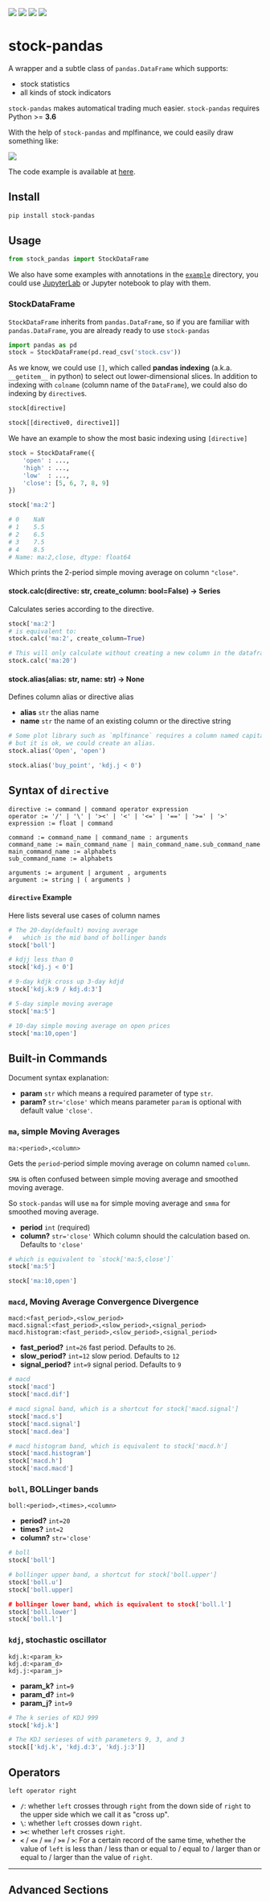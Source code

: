 [![](https://travis-ci.org/kaelzhang/stock-pandas.svg?branch=master)](https://travis-ci.org/kaelzhang/stock-pandas)
[![](https://codecov.io/gh/kaelzhang/stock-pandas/branch/master/graph/badge.svg)](https://codecov.io/gh/kaelzhang/stock-pandas)
[![](https://img.shields.io/pypi/v/stock-pandas.svg)](https://pypi.org/project/stock-pandas/)
[![](https://img.shields.io/pypi/l/stock-pandas.svg)](https://github.com/kaelzhang/stock-pandas)

# stock-pandas

A wrapper and a subtle class of `pandas.DataFrame` which supports:
- stock statistics
- all kinds of stock indicators

`stock-pandas` makes automatical trading much easier. `stock-pandas` requires Python >= **3.6**

With the help of `stock-pandas` and mplfinance, we could easily draw something like:

![](boll.png)

The code example is available at [here](https://github.com/kaelzhang/stock-pandas/blob/master/example/bollinger_bands.ipynb).

## Install

```sh
pip install stock-pandas
```

## Usage

```py
from stock_pandas import StockDataFrame
```

We also have some examples with annotations in the [`example`](https://github.com/kaelzhang/stock-pandas/tree/master/example) directory, you could use [JupyterLab](https://jupyter.org/) or Jupyter notebook to play with them.

### StockDataFrame

`StockDataFrame` inherits from `pandas.DataFrame`, so if you are familiar with `pandas.DataFrame`, you are already ready to use `stock-pandas`

```py
import pandas as pd
stock = StockDataFrame(pd.read_csv('stock.csv'))
```

As we know, we could use `[]`, which called **pandas indexing** (a.k.a. `__getitem__` in python) to select out lower-dimensional slices. In addition to indexing with `colname` (column name of the `DataFrame`), we could also do indexing by `directive`s.

```py
stock[directive]

stock[[directive0, directive1]]
```

We have an example to show the most basic indexing using `[directive]`

```py
stock = StockDataFrame({
    'open' : ...,
    'high' : ...,
    'low'  : ...,
    'close': [5, 6, 7, 8, 9]
})

stock['ma:2']

# 0    NaN
# 1    5.5
# 2    6.5
# 3    7.5
# 4    8.5
# Name: ma:2,close, dtype: float64
```

Which prints the 2-period simple moving average on column `"close"`.

#### stock.calc(directive: str, create_column: bool=False) -> Series

Calculates series according to the directive.

```py
stock['ma:2']
# is equivalent to:
stock.calc('ma:2', create_column=True)
```

```py
# This will only calculate without creating a new column in the dataframe
stock.calc('ma:20')
```

#### stock.alias(alias: str, name: str) -> None

Defines column alias or directive alias

- **alias** `str` the alias name
- **name** `str` the name of an existing column or the directive string

```py
# Some plot library such as `mplfinance` requires a column named capitalized `Open`,
# but it is ok, we could create an alias.
stock.alias('Open', 'open')

stock.alias('buy_point', 'kdj.j < 0')
```

## Syntax of `directive`

```ebnf
directive := command | command operator expression
operator := '/' | '\' | '><' | '<' | '<=' | '==' | '>=' | '>'
expression := float | command

command := command_name | command_name : arguments
command_name := main_command_name | main_command_name.sub_command_name
main_command_name := alphabets
sub_command_name := alphabets

arguments := argument | argument , arguments
argument := string | ( arguments )
```

#### `directive` Example

Here lists several use cases of column names

```py
# The 20-day(default) moving average
#   which is the mid band of bollinger bands
stock['boll']

# kdjj less than 0
stock['kdj.j < 0']

# 9-day kdjk cross up 3-day kdjd
stock['kdj.k:9 / kdj.d:3']

# 5-day simple moving average
stock['ma:5']

# 10-day simple moving average on open prices
stock['ma:10,open']
```

## Built-in Commands

Document syntax explanation:

- **param** `str` which means a required parameter of type `str`.
- **param?** `str='close'` which means parameter `param` is optional with default value `'close'`.

### `ma`, simple Moving Averages

```
ma:<period>,<column>
```

Gets the `period`-period simple moving average on column named `column`.

`SMA` is often confused between simple moving average and smoothed moving average.

So `stock-pandas` will use `ma` for simple moving average and `smma` for smoothed moving average.

- **period** `int` (required)
- **column?** `str='close'` Which column should the calculation based on. Defaults to `'close'`

```py
# which is equivalent to `stock['ma:5,close']`
stock['ma:5']

stock['ma:10,open']
```

### `macd`, Moving Average Convergence Divergence

```
macd:<fast_period>,<slow_period>
macd.signal:<fast_period>,<slow_period>,<signal_period>
macd.histogram:<fast_period>,<slow_period>,<signal_period>
```

- **fast_period?** `int=26` fast period. Defaults to `26`.
- **slow_period?** `int=12` slow period. Defaults to `12`
- **signal_period?** `int=9` signal period. Defaults to `9`

```py
# macd
stock['macd']
stock['macd.dif']

# macd signal band, which is a shortcut for stock['macd.signal']
stock['macd.s']
stock['macd.signal']
stock['macd.dea']

# macd histogram band, which is equivalent to stock['macd.h']
stock['macd.histogram']
stock['macd.h']
stock['macd.macd']
```

### `boll`, BOLLinger bands

```
boll:<period>,<times>,<column>
```

- **period?** `int=20`
- **times?** `int=2`
- **column?** `str='close'`

```py
# boll
stock['boll']

# bollinger upper band, a shortcut for stock['boll.upper']
stock['boll.u']
stock['boll.upper]

# bollinger lower band, which is equivalent to stock['boll.l']
stock['boll.lower']
stock['boll.l']
```

### `kdj`, stochastic oscillator

```
kdj.k:<param_k>
kdj.d:<param_d>
kdj.j:<param_j>
```

- **param_k?** `int=9`
- **param_d?** `int=9`
- **param_j?** `int=9`

```py
# The k series of KDJ 999
stock['kdj.k']

# The KDJ serieses of with parameters 9, 3, and 3
stock[['kdj.k', 'kdj.d:3', 'kdj.j:3']]
```

## Operators

```
left operator right
```

- **`/`**: whether `left` crosses through `right` from the down side of `right` to the upper side which we call it as "cross up".
- **`\`**: whether `left` crosses down `right`.
- **`><`**: whether `left` crosses `right`.
- **`<`** / **`<=`** / **`==`** / **`>=`** / **`>`**: For a certain record of the same time, whether the value of `left` is less than / less than or equal to / equal to / larger than or equal to / larger than the value of `right`.

****

## Advanced Sections
